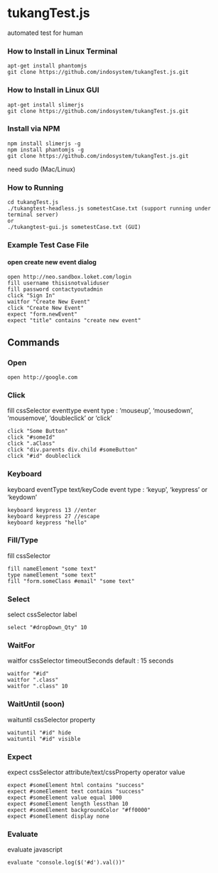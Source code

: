 # tukangTest.js
automated test for human

### How to Install in Linux Terminal
```
apt-get install phantomjs
git clone https://github.com/indosystem/tukangTest.js.git
```

### How to Install in Linux GUI
```
apt-get install slimerjs
git clone https://github.com/indosystem/tukangTest.js.git
```

### Install via NPM
```
npm install slimerjs -g
npm install phantomjs -g
git clone https://github.com/indosystem/tukangTest.js.git
```
need sudo (Mac/Linux)

### How to Running
```
cd tukangTest.js
./tukangtest-headless.js sometestCase.txt (support running under terminal server)
or
./tukangtest-gui.js sometestCase.txt (GUI)
```

### Example Test Case File

#### open create new event dialog
```
open http://neo.sandbox.loket.com/login
fill username thisisnotvaliduser
fill password contactyoutadmin
click "Sign In"
waitfor "Create New Event"
click "Create New Event"
expect "form.newEvent"
expect "title" contains "create new event"
```

## Commands
### Open

```
open http://google.com
```

### Click
fill cssSelector eventtype
event type : ‘mouseup’, ‘mousedown’, ‘mousemove’, ‘doubleclick’ or ‘click’

```
click "Some Button"
click "#someId"
click ".aClass"
click "div.parents div.child #someButton"
click "#id" doubleclick
```

### Keyboard
keyboard eventType text/keyCode
event type : ‘keyup’, ‘keypress’ or ‘keydown’

```
keyboard keypress 13 //enter
keyboard keypress 27 //escape
keyboard keypress "hello"
```

### Fill/Type
fill cssSelector

```
fill nameElement "some text"
type nameElement "some text"
fill "form.someClass #email" "some text"
```


### Select
select cssSelector label

```
select "#dropDown_Qty" 10
```

### WaitFor
waitfor cssSelector timeoutSeconds
default : 15 seconds

```
waitfor "#id"
waitfor ".class"
waitfor ".class" 10
```

### WaitUntil (soon)
waituntil cssSelector property

```
waituntil "#id" hide
waituntil "#id" visible
```

### Expect
expect cssSelector attribute/text/cssProperty operator value

```
expect #someElement html contains "success"
expect #someElement text contains "success"
expect #someElement value equal 1000
expect #someElement length lessthan 10
expect #someElement backgroundColor "#ff0000"
expect #someElement display none
```

### Evaluate
evaluate javascript

```
evaluate "console.log($('#d').val())"
```
